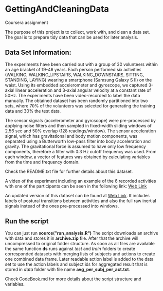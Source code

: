 # GettingAndCleaningData
Coursera assignment

The purpose of this project is to collect, work with, and clean a data set. The goal is to prepare tidy data that can be used for later analysis. 

## Data Set Information:

The experiments have been carried out with a group of 30 volunteers within an age bracket of 19-48 years. Each person performed six activities (WALKING, WALKING_UPSTAIRS, WALKING_DOWNSTAIRS, SITTING, STANDING, LAYING) wearing a smartphone (Samsung Galaxy S II) on the waist. Using its embedded accelerometer and gyroscope, we captured 3-axial linear acceleration and 3-axial angular velocity at a constant rate of 50Hz. The experiments have been video-recorded to label the data manually. The obtained dataset has been randomly partitioned into two sets, where 70% of the volunteers was selected for generating the training data and 30% the test data. 

The sensor signals (accelerometer and gyroscope) were pre-processed by applying noise filters and then sampled in fixed-width sliding windows of 2.56 sec and 50% overlap (128 readings/window). The sensor acceleration signal, which has gravitational and body motion components, was separated using a Butterworth low-pass filter into body acceleration and gravity. The gravitational force is assumed to have only low frequency components, therefore a filter with 0.3 Hz cutoff frequency was used. From each window, a vector of features was obtained by calculating variables from the time and frequency domain.

Check the README.txt file for further details about this dataset. 

A video of the experiment including an example of the 6 recorded activities with one of the participants can be seen in the following link: [Web Link](http://www.youtube.com/watch?v=XOEN9W05_4A)

An updated version of this dataset can be found at [Web Link](http://archive.ics.uci.edu/ml/datasets/Smartphone-Based+Recognition+of+Human+Activities+and+Postural+Transitions). It includes labels of postural transitions between activities and also the full raw inertial signals instead of the ones pre-processed into windows.

## Run the script

You can just run **source("run_analysis.R")**
The script downloads an archive with data and stores it in **archive.zip** file. After that the archive will uncompressed to original folder structure.
As soon as all files are available the same function **ds** runs against *test* and *train* folders to create corresponded datasets with merging lists of subjects and actions to create one combined data frame.
Later readable action label is added to the data set to use the action labels and subject ids for aggregated result that is stored in _data_ folder with file name **avg_per_subj_per_act.txt**.

Check [CodeBook.md](CodeBook.md) for more details about the script structure and variables.

